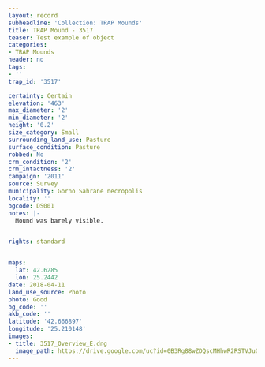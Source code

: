 ```yaml
---
layout: record
subheadline: 'Collection: TRAP Mounds'
title: TRAP Mound - 3517
teaser: Test example of object
categories:
- TRAP Mounds
header: no
tags:
- ''
trap_id: '3517'

certainty: Certain
elevation: '463'
max_diameter: '2'
min_diameter: '2'
height: '0.2'
size_category: Small
surrounding_land_use: Pasture
surface_condition: Pasture
robbed: No
crm_condition: '2'
crm_intactness: '2'
campaign: '2011'
source: Survey
municipality: Gorno Sahrane necropolis
locality: ''
bgcode: DS001
notes: |-
  Mound was barely visible.


rights: standard


maps:
  lat: 42.6285
  lon: 25.2442
date: 2018-04-11
land_use_source: Photo
photo: Good
bg_code: ''
akb_code: ''
latitude: '42.666897'
longitude: '25.210148'
images:
- title: 3517_Overview_E.dng
  image_path: https://drive.google.com/uc?id=0B3Rg88wZDQscMHhwR2RSTVJuQ3c
---
```

